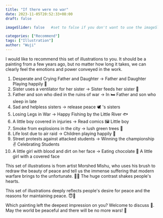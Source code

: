 ```yaml
---
title: "If there were no war"
date: 2023-11-05T20:52:33+08:00
draft: false

imageSlider: false   #set to false if you don't want to use the imageSlider but a featuredImage

categories: ["Recommend"]
tags: ["Illustration"]
author: "Wuji"
---
```


I would like to recommend this set of illustrations to you.
It should be a painting from a few years ago, but no matter how long it takes, we can clearly feel the emotions and power conveyed in the work.

<!--more-->

1. Desperate and Crying Father and Daughter → Father and Daughter Playing happily 🎈
2. Sister uses a ventilator for her sister → Sister feeds her sister 🍼
3. Father and son who died in the ruins of war → In 🛏️ Father and son who sleep in late
4. Sad and helpless sisters → release peace 🕊️ 's sisters
5. Losing Legs in War → Happy Fishing by the Little River 🐟
6. A little boy covered in injuries → Read comics 🖼️ Little boy
7. Smoke from explosions in the city → lush green trees 🌳
8. Life lost due to air raid → Children playing happily 👼
9. Street protests against attacked students → Winning the championship ✌️ Celebrating Students
10. A little girl with blood and dirt on her face → Eating chocolate 🍫 A little girl with a covered face

This set of illustrations is from artist Morshed Mishu, who uses his brush to redraw the beauty of peace and tell us the immense suffering that modern warfare brings to the unfortunate. 🤕💔 The huge contrast shakes people's hearts.

This set of illustrations deeply reflects people's desire for peace and the reasons for maintaining peace. 😇💪

Which painting left the deepest impression on you? Welcome to discuss 💬.
May the world be peaceful and there will be no more wars! 🙏